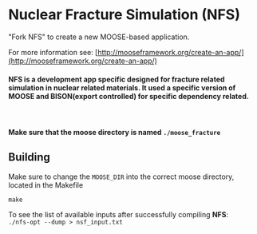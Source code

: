 Nuclear Fracture Simulation (NFS)
=====

"Fork NFS" to create a new MOOSE-based application.

For more information see: [http://mooseframework.org/create-an-app/](http://mooseframework.org/create-an-app/)

#### NFS is a development app specific designed for fracture related simulation in nuclear related materials. It used a specific version of MOOSE and BISON(export controlled) for specific dependency related.
<br/>

#### Make sure that the moose directory is named `./moose_fracture`

Building
------
Make sure to change the `MOOSE_DIR` into the correct moose directory, located in the Makefile

`make`
<br />









To see the list of available inputs after successfully compiling **NFS**:<br />
`./nfs-opt --dump > nsf_input.txt`
